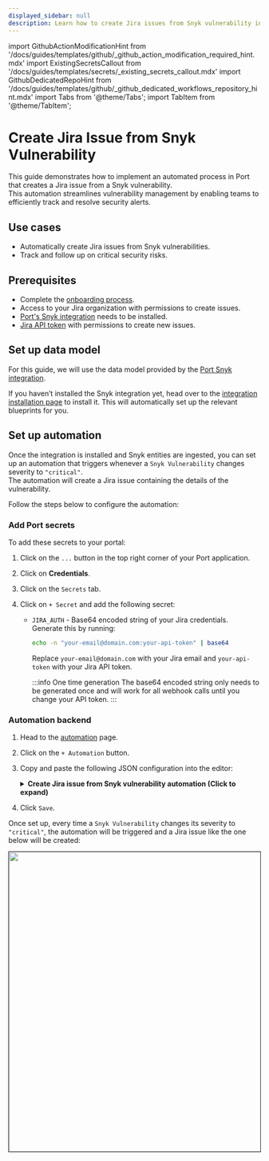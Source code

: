 ```yaml
---
displayed_sidebar: null
description: Learn how to create Jira issues from Snyk vulnerability in Port, ensuring timely vulnerability tracking and resolution.
---
```


import GithubActionModificationHint from '/docs/guides/templates/github/_github_action_modification_required_hint.mdx'
import ExistingSecretsCallout from '/docs/guides/templates/secrets/_existing_secrets_callout.mdx'
import GithubDedicatedRepoHint from '/docs/guides/templates/github/_github_dedicated_workflows_repository_hint.mdx'
import Tabs from '@theme/Tabs';
import TabItem from '@theme/TabItem';

# Create Jira Issue from Snyk Vulnerability

This guide demonstrates how to implement an automated process in Port that creates a Jira issue from a Snyk vulnerability.  
This automation streamlines vulnerability management by enabling teams to efficiently track and resolve security alerts.


## Use cases
- Automatically create Jira issues from Snyk vulnerabilities.
- Track and follow up on critical security risks.

## Prerequisites

- Complete the [onboarding process](/getting-started/overview).
- Access to your Jira organization with permissions to create issues.
- [Port's Snyk integration](https://docs.port.io/build-your-software-catalog/sync-data-to-catalog/code-quality-security/snyk/) needs to be installed.
- [Jira API token](https://support.atlassian.com/atlassian-account/docs/manage-api-tokens-for-your-atlassian-account/) with permissions to create new issues.

## Set up data model

For this guide, we will use the data model provided by the [Port Snyk integration](https://docs.port.io/build-your-software-catalog/sync-data-to-catalog/code-quality-security/snyk/).

If you haven’t installed the Snyk integration yet, head over to the [integration installation page](https://docs.port.io/build-your-software-catalog/sync-data-to-catalog/code-quality-security/snyk/) to install it. This will automatically set up the relevant blueprints for you.


## Set up automation

Once the integration is installed and Snyk entities are ingested, you can set up an automation that triggers whenever a `Snyk Vulnerability` changes severity to `"critical"`.  
The automation will create a Jira issue containing the details of the vulnerability.

Follow the steps below to configure the automation:

<h3>Add Port secrets</h3>

To add these secrets to your portal:

1. Click on the `...` button in the top right corner of your Port application.

2. Click on **Credentials**.

3. Click on the `Secrets` tab.

4. Click on `+ Secret` and add the following secret:
    - `JIRA_AUTH` - Base64 encoded string of your Jira credentials. Generate this by running:
        ```bash
        echo -n "your-email@domain.com:your-api-token" | base64
        ```
        Replace `your-email@domain.com` with your Jira email and `your-api-token` with your Jira API token.

        :::info One time generation
        The base64 encoded string only needs to be generated once and will work for all webhook calls until you change your API token.
        :::

<h3>Automation backend</h3>

1. Head to the [automation](https://app.getport.io/settings/automations) page.
2. Click on the `+ Automation` button.
3. Copy and paste the following JSON configuration into the editor:

    <details>
    <summary><b>Create Jira issue from Snyk vulnerability automation (Click to expand)</b></summary>

    :::tip Configure your Jira url
    Replace `<JIRA_ORGANIZATION_URL>` in the webhook URL with your Jira organization URL (e.g., `example.atlassian.net`).
    :::

    ```json showLineNumbers
    {
    "identifier": "createJiraIssueOnCriticalSnykVuln",
    "title": "Create Jira Issue On Critical Snyk Vulnerabilty",
    "description": "Automation to open a Jira issue when a Snyk vulnerabilty changes severity to critical",
    "trigger": {
        "type": "automation",
        "event": {
        "type": "ENTITY_UPDATED",
        "blueprintIdentifier": "snykVulnerability"
        },
        "condition": {
        "type": "JQ",
        "expressions": [
            ".diff.before.properties.severity != \"critical\"",
            ".diff.after.properties.severity == \"critical\""
        ],
        "combinator": "and"
        }
    },
    "invocationMethod": {
        "type": "WEBHOOK",
        "url": "https://<JIRA_ORGANIZATION_URL>/rest/api/3/issue",
        "agent": false,
        "synchronized": true,
        "method": "POST",
        "headers": {
        "Authorization": "Basic {{.secrets.JIRA_AUTH}}",
        "Content-Type": "application/json"
        },
        "body": {
        "fields": {
            "project": {
            "key": "DEMO"
            },
            "summary": "Critical Snyk Vulnerability: {{.event.diff.after.title}}",
            "description": {
            "version": 1,
            "type": "doc",
            "content": [
                {
                "type": "paragraph",
                "content": [
                    {
                    "type": "text",
                    "text": "Severity",
                    "marks": [
                        {
                        "type": "strong"
                        }
                    ]
                    },
                    {
                    "type": "text",
                    "text": ": {{.event.diff.after.properties.severity}}"
                    }
                ]
                },
                {
                "type": "paragraph",
                "content": [
                    {
                    "type": "text",
                    "text": "Type",
                    "marks": [
                        {
                        "type": "strong"
                        }
                    ]
                    },
                    {
                    "type": "text",
                    "text": ": {{.event.diff.after.properties.type}}"
                    }
                ]
                },
                {
                "type": "paragraph",
                "content": [
                    {
                    "type": "text",
                    "text": "Package Names",
                    "marks": [
                        {
                        "type": "strong"
                        }
                    ]
                    },
                    {
                    "type": "text",
                    "text": ": {{.event.diff.after.properties.packageNames}}"
                    }
                ]
                },
                {
                "type": "paragraph",
                "content": [
                    {
                    "type": "text",
                    "text": "Package Versions",
                    "marks": [
                        {
                        "type": "strong"
                        }
                    ]
                    },
                    {
                    "type": "text",
                    "text": ": {{.event.diff.after.properties.packageVersions}}"
                    }
                ]
                },
                {
                "type": "paragraph",
                "content": [
                    {
                    "type": "text",
                    "text": "Issue URL",
                    "marks": [
                        {
                        "type": "strong"
                        }
                    ]
                    },
                    {
                    "type": "text",
                    "text": ": {{.event.diff.after.properties.url}}"
                    }
                ]
                },
                {
                "type": "paragraph",
                "content": [
                    {
                    "type": "text",
                    "text": "Status",
                    "marks": [
                        {
                        "type": "strong"
                        }
                    ]
                    },
                    {
                    "type": "text",
                    "text": ": {{.event.diff.after.properties.status}}"
                    }
                ]
                },
                {
                "type": "paragraph",
                "content": [
                    {
                    "type": "text",
                    "text": "Publication Time",
                    "marks": [
                        {
                        "type": "strong"
                        }
                    ]
                    },
                    {
                    "type": "text",
                    "text": ": {{.event.diff.after.properties.publicationTime}}"
                    }
                ]
                },
                {
                "type": "paragraph",
                "content": [
                    {
                    "type": "text",
                    "text": "URL",
                    "marks": [
                        {
                        "type": "strong"
                        }
                    ]
                    },
                    {
                    "type": "text",
                    "text": ": "
                    },
                    {
                    "type": "text",
                    "text": "{{.event.diff.after.properties.url}}",
                    "marks": [
                        {
                        "type": "link",
                        "attrs": {
                            "href": "{{.event.diff.after.properties.url}}"
                        }
                        }
                    ]
                    }
                ]
                },
                {
                "type": "paragraph",
                "content": [
                    {
                    "type": "text",
                    "text": "Score",
                    "marks": [
                        {
                        "type": "strong"
                        }
                    ]
                    },
                    {
                    "type": "text",
                    "text": ": {{.event.diff.after.properties.score}}"
                    }
                ]
                }
            ]
            },
            "issuetype": {
            "name": "Bug"
            },
            "labels": [
            "snyk"
            ]
        }
        }
    },
    "publish": true
    }
    ```
    </details>

4. Click `Save`.

Once set up, every time a `Snyk Vulnerability` changes its severity to `"critical"`, the automation will be triggered and a Jira issue like the one below will be created:

<img src="/img/guides/snykVulnerabilityJiraIssue.png" width="600px" border="1px" />

